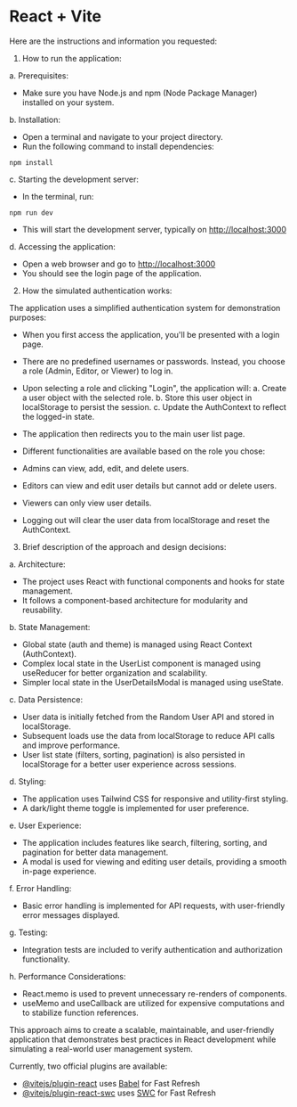 # React + Vite

Here are the instructions and information you requested:

1. How to run the application:


a. Prerequisites:

- Make sure you have Node.js and npm (Node Package Manager) installed on your system.


b. Installation:

- Open a terminal and navigate to your project directory.
- Run the following command to install dependencies:

```plaintext
npm install
```




c. Starting the development server:

- In the terminal, run:

```plaintext
npm run dev
```


- This will start the development server, typically on [http://localhost:3000](http://localhost:3000)


d. Accessing the application:

- Open a web browser and go to [http://localhost:3000](http://localhost:3000)
- You should see the login page of the application.


2. How the simulated authentication works:


The application uses a simplified authentication system for demonstration purposes:

- When you first access the application, you'll be presented with a login page.
- There are no predefined usernames or passwords. Instead, you choose a role (Admin, Editor, or Viewer) to log in.
- Upon selecting a role and clicking "Login", the application will:
a. Create a user object with the selected role.
b. Store this user object in localStorage to persist the session.
c. Update the AuthContext to reflect the logged-in state.
- The application then redirects you to the main user list page.
- Different functionalities are available based on the role you chose:

- Admins can view, add, edit, and delete users.
- Editors can view and edit user details but cannot add or delete users.
- Viewers can only view user details.



- Logging out will clear the user data from localStorage and reset the AuthContext.


3. Brief description of the approach and design decisions:


a. Architecture:

- The project uses React with functional components and hooks for state management.
- It follows a component-based architecture for modularity and reusability.


b. State Management:

- Global state (auth and theme) is managed using React Context (AuthContext).
- Complex local state in the UserList component is managed using useReducer for better organization and scalability.
- Simpler local state in the UserDetailsModal is managed using useState.


c. Data Persistence:

- User data is initially fetched from the Random User API and stored in localStorage.
- Subsequent loads use the data from localStorage to reduce API calls and improve performance.
- User list state (filters, sorting, pagination) is also persisted in localStorage for a better user experience across sessions.


d. Styling:

- The application uses Tailwind CSS for responsive and utility-first styling.
- A dark/light theme toggle is implemented for user preference.


e. User Experience:

- The application includes features like search, filtering, sorting, and pagination for better data management.
- A modal is used for viewing and editing user details, providing a smooth in-page experience.


f. Error Handling:

- Basic error handling is implemented for API requests, with user-friendly error messages displayed.


g. Testing:

- Integration tests are included to verify authentication and authorization functionality.


h. Performance Considerations:

- React.memo is used to prevent unnecessary re-renders of components.
- useMemo and useCallback are utilized for expensive computations and to stabilize function references.


This approach aims to create a scalable, maintainable, and user-friendly application that demonstrates best practices in React development while simulating a real-world user management system.

Currently, two official plugins are available:

- [@vitejs/plugin-react](https://github.com/vitejs/vite-plugin-react/blob/main/packages/plugin-react/README.md) uses [Babel](https://babeljs.io/) for Fast Refresh
- [@vitejs/plugin-react-swc](https://github.com/vitejs/vite-plugin-react-swc) uses [SWC](https://swc.rs/) for Fast Refresh
